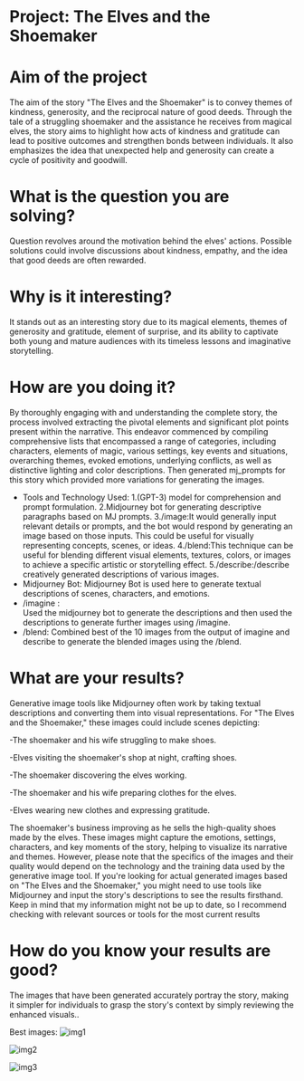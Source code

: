 # Project: The Elves and the Shoemaker 

# Aim of the project

The aim of the story "The Elves and the Shoemaker" is to convey themes of kindness, generosity, and the reciprocal nature of good deeds. Through the tale of a struggling shoemaker and the assistance he receives from magical elves, the story aims to highlight how acts of kindness and gratitude can lead to positive outcomes and strengthen bonds between individuals. It also emphasizes the idea that unexpected help and generosity can create a cycle of positivity and goodwill.

# What is the question you are solving? 
Question revolves around the motivation behind the elves' actions. Possible solutions could involve discussions about kindness, empathy, and the idea that good deeds are often rewarded.

# Why is it interesting?
It stands out as an interesting story due to its magical elements, themes of generosity and gratitude, element of surprise, and its ability to captivate both young and mature audiences with its timeless lessons and imaginative storytelling.

# How are you doing it?
By thoroughly engaging with and understanding the complete story, the process involved extracting the pivotal elements and significant plot points present within the narrative. This endeavor commenced by compiling comprehensive lists that encompassed a range of categories, including characters, elements of magic, various settings, key events and situations, overarching themes, evoked emotions, underlying conflicts, as well as distinctive lighting and color descriptions.
Then generated mj_prompts for this story which provided more variations for generating the images.
* Tools and Technology Used:
1.(GPT-3) model for comprehension and prompt formulation.
2.Midjourney bot for generating descriptive paragraphs based on MJ prompts.
3./image:It would generally input relevant details or prompts, and the bot would respond by generating an image based on those inputs. This could be useful for visually representing concepts, scenes, or ideas.
4./blend:This technique can be useful for blending different visual elements, textures, colors, or images to achieve a specific artistic or storytelling effect.
5./describe:/describe creatively generated descriptions of various images.
* Midjourney Bot: 
Midjourney Bot  is used here to generate textual descriptions of scenes, characters, and emotions.
* /imagine :  
Used the midjourney bot to generate the descriptions and then used the descriptions to generate further images using /imagine. 
* /blend: 
Combined best of the 10 images from the output of imagine and describe to generate the blended images using the /blend.

# What are your results?
Generative image tools like Midjourney often work by taking textual descriptions and converting them into visual representations. For "The Elves and the Shoemaker," these images could include scenes depicting:

 -The shoemaker and his wife struggling to make shoes.
 
 -Elves visiting the shoemaker's shop at night, crafting shoes.
 
 -The shoemaker discovering the elves working.
 
 -The shoemaker and his wife preparing clothes for the elves.
 
 -Elves wearing new clothes and expressing gratitude.
 
The shoemaker's business improving as he sells the high-quality shoes made by the elves.
These images might capture the emotions, settings, characters, and key moments of the story, helping to visualize its narrative and themes. However, please note that the specifics of the images and their quality would depend on the technology and the training data used by the generative image tool.
If you're looking for actual generated images based on "The Elves and the Shoemaker," you might need to use tools like Midjourney and input the story's descriptions to see the results firsthand. Keep in mind that my information might not be up to date, so I recommend checking with relevant sources or tools for the most current results

# How do you know your results are good?

The images that have been generated accurately portray the story, making it simpler for individuals to grasp the story's context by simply reviewing the enhanced visuals..

Best images:
![img1](https://file%252B.vscode-resource.vscode-cdn.net/Users/ankita/Documents/Graphic_noval/Graphic_Novel/images/img15.png?version%253D1693411781681)

![img2](https://file%252B.vscode-resource.vscode-cdn.net/Users/ankita/Documents/Graphic_noval/Graphic_Novel/images/img4.png?version%253D1693411970878)

![img3](https://file%252B.vscode-resource.vscode-cdn.net/Users/ankita/Documents/Graphic_noval/Graphic_Novel/images/img18.png?version%253D1693412032121)



